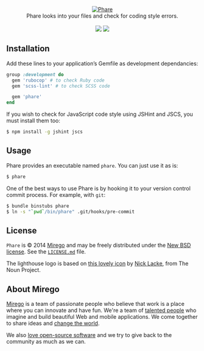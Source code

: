 <p align="center">
  <a href="https://github.com/mirego/phare">
    <img src="http://i.imgur.com/9Pa2RgE.png" alt="Phare" />
  </a>
  <br />
  Phare looks into your files and check for coding style errors.
  <br /><br />
  <a href="https://rubygems.org/gems/phare"><img src="https://badge.fury.io/rb/phare.png" /></a>
  <a href="https://travis-ci.org/mirego/phare"><img src="https://travis-ci.org/mirego/phare.png?branch=master" /></a>
</p>

## Installation

Add these lines to your application’s Gemfile as development dependancies:

```ruby
group :development do
  gem 'rubocop' # to check Ruby code
  gem 'scss-lint' # to check SCSS code

  gem 'phare'
end
```


If you wish to check for JavaScript code style using JSHint and JSCS, you must install them too:

```bash
$ npm install -g jshint jscs
```

## Usage

Phare provides an executable named `phare`. You can just use it as is:

```bash
$ phare
```

One of the best ways to use Phare is by hooking it to your version control commit process. For example, with `git`:

```bash
$ bundle binstubs phare
$ ln -s "`pwd`/bin/phare" .git/hooks/pre-commit
```

## License

`Phare` is © 2014 [Mirego](http://www.mirego.com) and may be freely distributed under the [New BSD license](http://opensource.org/licenses/BSD-3-Clause).  See the [`LICENSE.md`](https://github.com/mirego/phare/blob/master/LICENSE.md) file.

The lighthouse logo is based on [this lovely icon](http://thenounproject.com/term/lighthouse/11608/) by [Nick Lacke](http://thenounproject.com/nicklacke), from The Noun Project.

## About Mirego

[Mirego](http://mirego.com) is a team of passionate people who believe that work is a place where you can innovate and have fun. We're a team of [talented people](http://life.mirego.com) who imagine and build beautiful Web and mobile applications. We come together to share ideas and [change the world](http://mirego.org).

We also [love open-source software](http://open.mirego.com) and we try to give back to the community as much as we can.
